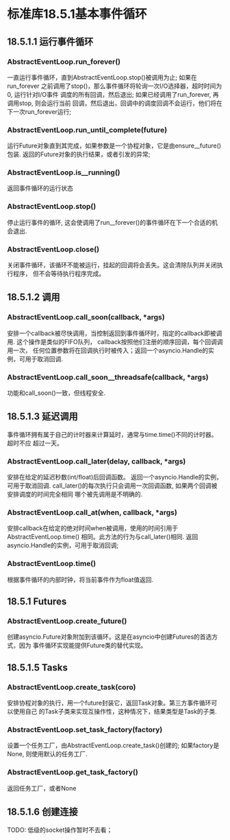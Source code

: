 # 标准库18.5.1基本事件循环

## 18.5.1.1 运行事件循环

### AbstractEventLoop.run_forever()

一直运行事件循环，直到AbstractEventLoop.stop()被调用为止; 如果在run_forever
之前调用了stop()，那么事件循环将轮询一次I/O选择器，超时时间为0, 运行针对I/O事件
调度的所有回调，然后退出; 如果已经调用了run_forever, 再调用stop, 则会运行当前
回调，然后退出，回调中的调度回调不会运行，他们将在下一次run_forever运行;

### AbstractEventLoop.run_until_complete(future)

运行Future对象直到其完成，如果参数是一个协程对象，它是由ensure__future()包装.
返回的Future对象的执行结果，或者引发的异常;

### AbstractEventLoop.is__running()

返回事件循环的运行状态

### AbstractEventLoop.stop()

停止运行事件的循环, 这会使调用了run__forever()的事件循环在下一个合适的机会退出.

### AbstractEventLoop.close()

关闭事件循环，该循环不能被运行，挂起的回调将会丢失。这会清除队列并关闭执行程序，
但不会等待执行程序完成。

## 18.5.1.2 调用

### AbstractEventLoop.call_soon(callback, \*args)

安排一个callback被尽快调用，当控制返回到事件循环时，指定的callback即被调用.
这个操作是类似的FIFO队列， callback按照他们注册的顺序回调，每个回调调用一次，
任何位置参数将在回调执行时被传入；返回一个asyncio.Handle的实例，可用于取消回调.

### AbstractEventLoop.call_soon__threadsafe(callback, \*args)

功能和call_soon()一致，但线程安全.

## 18.5.1.3 延迟调用

事件循环拥有属于自己的计时器来计算延时，通常与time.time()不同的计时器。超时不应
超过一天。

### AbstractEventLoop.call_later(delay, callback, \*args)

安排在给定的延迟秒数(int/float)后回调函数。
返回一个asyncio.Handle的实例， 可用于取消回调.
call_later()的每次执行只会调用一次回调函数, 如果两个回调被安排调度的时间完全相同
哪个被先调用是不明确的.

### AbstractEventLoop.call_at(when, callback, \*args)

安排callback在给定的绝对时间when被调用，使用的时间引用于AbstractEventLoop.time()
相同。此方法的行为与call_later()相同.
返回asyncio.Handle的实例，可用于取消回调;

### AbstractEventLoop.time()

根据事件循环的内部时钟，将当前事件作为float值返回.

## 18.5.1 Futures

### AbstractEventLoop.create_future()

创建asyncio.Future对象附加到该循环。这是在asyncio中创建Futures的首选方式，因为
事件循环实现能提供Future类的替代实现。

## 18.5.1.5 Tasks

### AbstractEventLoop.create_task(coro)

安排协程对象的执行，用一个future封装它，返回Task对象。第三方事件循环可以使用自己
的Task子类来实现互操作性，这种情况下，结果类型是Task的子类.

### AbstractEventLoop.set_task_factory(factory)

设置一个任务工厂，由AbstractEventLoop.create_task()创建的;
如果factory是None, 则使用默认的任务工厂.

### AbstractEventLoop.get_task_factory()

返回任务工厂，或者None

## 18.5.1.6 创建连接

TODO: 低级的socket操作暂时不去看；
